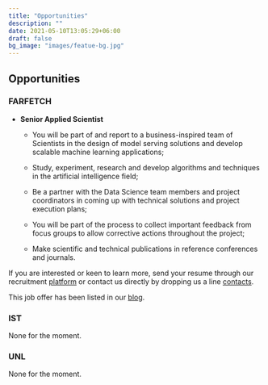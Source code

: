 ```yaml
---
title: "Opportunities"
description: ""
date: 2021-05-10T13:05:29+06:00
draft: false
bg_image: "images/featue-bg.jpg"
---
```



## Opportunities

### FARFETCH

* **Senior Applied Scientist**
  * You will be part of and report to a business-inspired team of Scientists in the design of model serving solutions and develop scalable machine learning applications;
    
  * Study, experiment, research and develop algorithms and techniques in the artificial intelligence field;
    
  * Be a partner with the Data Science team members and project coordinators in coming up with technical solutions and project execution plans;
  
  * You will be part of the process to collect important feedback from focus groups to allow corrective actions throughout the project;

  * Make scientific and technical publications in reference conferences and journals.
  
If you are interested or keen to learn more, send your resume through our recruitment [platform](https://jobs.lever.co/farfetch/446c5b61-6cdd-4ea4-b18e-873948614321) or contact us directly by dropping us a line [contacts](https://ifetch-chatbot.github.io/contact/).

This job offer has been listed in our [blog](https://ifetch-chatbot.github.io/blog/blog-post-20200713/).

### IST

None for the moment.

### UNL

None for the moment.